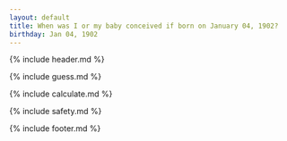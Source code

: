 ```yaml
---
layout: default
title: When was I or my baby conceived if born on January 04, 1902?
birthday: Jan 04, 1902
---
```


{% include header.md %}

{% include guess.md %}

{% include calculate.md %}

{% include safety.md %}

{% include footer.md %}



